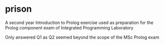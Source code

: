 # prison

A second year Introduction to Prolog exercise used as preparation for
the Prolog component exam of Integrated Programming Laboratory

Only answered Q1 as Q2 seemed beyond the scope of the MSc Prolog exam
